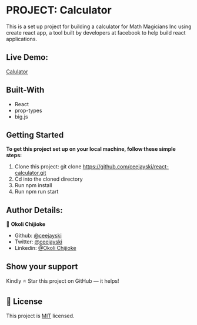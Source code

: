 # PROJECT: Calculator 
This is a set up project for building a calculator for Math Magicians Inc using create react app, a tool built by developers at facebook to help build react applications. 


 ## Live Demo:
[Calulator](https://lucid-mcclintock-d2148a.netlify.app/)

## Built-With

- React
- prop-types
- big.js

## Getting Started
**To get this project set up on your local machine, follow these simple steps:**
1. Clone this project: git clone https://github.com/ceejayski/react-calculator.git
2. Cd into the cloned directory 
3. Run npm install
3. Run npm run start

## Author Details:
👤 **Okoli Chijioke**
- Github: [@ceejayski](https://github.com/ceejayski)
- Twitter: [@ceejayski](https://twitter.com/okolichijioke10)
- Linkedin: [@Okoli Chijioke](https://www.linkedin.com/in/okoli-ceejay/)

## Show your support
Kindly ⭐ Star this project on GitHub — it helps!

## 📝 License
This project is [MIT](lic.url) licensed.   
